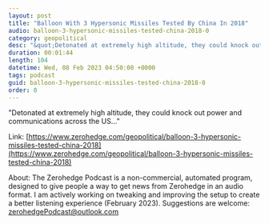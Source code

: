 ```yaml
---
layout: post
title: "Balloon With 3 Hypersonic Missiles Tested By China In 2018"
audio: balloon-3-hypersonic-missiles-tested-china-2018-0
category: geopolitical
desc: "&quot;Detonated at extremely high altitude, they could knock out power and communications across the US...&quot;"
duration: 00:01:44
length: 104
datetime: Wed, 08 Feb 2023 04:50:00 +0000
tags: podcast
guid: balloon-3-hypersonic-missiles-tested-china-2018-0
order: 0
---
```

&quot;Detonated at extremely high altitude, they could knock out power and communications across the US...&quot;

Link: [https://www.zerohedge.com/geopolitical/balloon-3-hypersonic-missiles-tested-china-2018](https://www.zerohedge.com/geopolitical/balloon-3-hypersonic-missiles-tested-china-2018)

About: The Zerohedge Podcast is a non-commercial, automated program, designed to give people a way to get news from Zerohedge in an audio format.  I am actively working on tweaking and improving the setup to create a better listening experience (February 2023).  Suggestions are welcome: [zerohedgePodcast@outlook.com](mailto:zerohedgePodcast@outlook.com)
